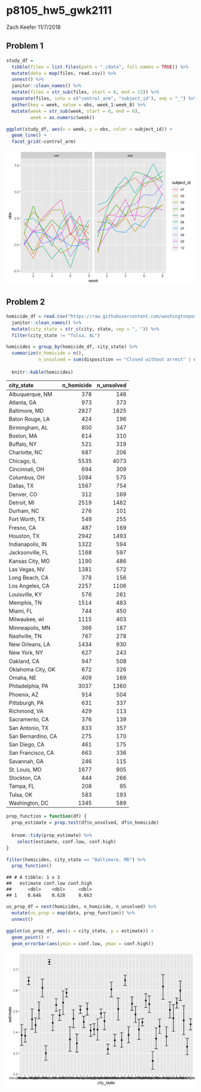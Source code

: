 p8105\_hw5\_gwk2111
================
Zach Keefer
11/7/2018

Problem 1
---------

``` r
study_df = 
  tibble(files = list.files(path = "./data", full.names = TRUE)) %>% 
  mutate(data = map(files, read.csv)) %>% 
  unnest() %>% 
  janitor::clean_names() %>% 
  mutate(files = str_sub(files, start = 8, end = 13)) %>% 
  separate(files, into = c("control_arm", "subject_id"), sep = "_") %>% 
  gather(key = week, value = obs, week_1:week_8) %>% 
  mutate(week = str_sub(week, start = 6, end = 6),
         week = as.numeric(week))
```

``` r
ggplot(study_df, aes(x = week, y = obs, color = subject_id)) +
  geom_line() +
  facet_grid(~control_arm)
```

![](p8105_hw5_gwk2111_files/figure-markdown_github/unnamed-chunk-2-1.png)

Problem 2
---------

``` r
homicide_df = read.csv("https://raw.githubusercontent.com/washingtonpost/data-homicides/master/homicide-data.csv") %>% 
  janitor::clean_names() %>% 
  mutate(city_state = str_c(city, state, sep = ", ")) %>% 
  filter(city_state != "Tulsa, AL")
```

``` r
homicides = group_by(homicide_df, city_state) %>% 
  summarize(n_homicide = n(),
            n_unsolved = sum(disposition == "Closed without arrest" | disposition == "Open/No arrest")) 
  
  knitr::kable(homicides)
```

| city\_state        |  n\_homicide|  n\_unsolved|
|:-------------------|------------:|------------:|
| Albuquerque, NM    |          378|          146|
| Atlanta, GA        |          973|          373|
| Baltimore, MD      |         2827|         1825|
| Baton Rouge, LA    |          424|          196|
| Birmingham, AL     |          800|          347|
| Boston, MA         |          614|          310|
| Buffalo, NY        |          521|          319|
| Charlotte, NC      |          687|          206|
| Chicago, IL        |         5535|         4073|
| Cincinnati, OH     |          694|          309|
| Columbus, OH       |         1084|          575|
| Dallas, TX         |         1567|          754|
| Denver, CO         |          312|          169|
| Detroit, MI        |         2519|         1482|
| Durham, NC         |          276|          101|
| Fort Worth, TX     |          549|          255|
| Fresno, CA         |          487|          169|
| Houston, TX        |         2942|         1493|
| Indianapolis, IN   |         1322|          594|
| Jacksonville, FL   |         1168|          597|
| Kansas City, MO    |         1190|          486|
| Las Vegas, NV      |         1381|          572|
| Long Beach, CA     |          378|          156|
| Los Angeles, CA    |         2257|         1106|
| Louisville, KY     |          576|          261|
| Memphis, TN        |         1514|          483|
| Miami, FL          |          744|          450|
| Milwaukee, wI      |         1115|          403|
| Minneapolis, MN    |          366|          187|
| Nashville, TN      |          767|          278|
| New Orleans, LA    |         1434|          930|
| New York, NY       |          627|          243|
| Oakland, CA        |          947|          508|
| Oklahoma City, OK  |          672|          326|
| Omaha, NE          |          409|          169|
| Philadelphia, PA   |         3037|         1360|
| Phoenix, AZ        |          914|          504|
| Pittsburgh, PA     |          631|          337|
| Richmond, VA       |          429|          113|
| Sacramento, CA     |          376|          139|
| San Antonio, TX    |          833|          357|
| San Bernardino, CA |          275|          170|
| San Diego, CA      |          461|          175|
| San Francisco, CA  |          663|          336|
| Savannah, GA       |          246|          115|
| St. Louis, MO      |         1677|          905|
| Stockton, CA       |          444|          266|
| Tampa, FL          |          208|           95|
| Tulsa, OK          |          583|          193|
| Washington, DC     |         1345|          589|

``` r
prop_function = function(df) {
  prop_estimate = prop.test(df$n_unsolved, df$n_homicide)
  
  broom::tidy(prop_estimate) %>% 
    select(estimate, conf.low, conf.high)
}
```

``` r
filter(homicides, city_state == "Baltimore, MD") %>% 
  prop_function()
```

    ## # A tibble: 1 x 3
    ##   estimate conf.low conf.high
    ##      <dbl>    <dbl>     <dbl>
    ## 1    0.646    0.628     0.663

``` r
us_prop_df = nest(homicides, n_homicide, n_unsolved) %>%
  mutate(us_prop = map(data, prop_function)) %>% 
  unnest()
```

``` r
ggplot(us_prop_df, aes(x = city_state, y = estimate)) +
  geom_point() +
  geom_errorbar(aes(ymin = conf.low, ymax = conf.high))
```

![](p8105_hw5_gwk2111_files/figure-markdown_github/unnamed-chunk-8-1.png)
